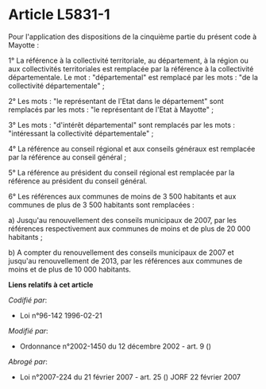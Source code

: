 # Article L5831-1

Pour l'application des dispositions de la cinquième partie du présent code à Mayotte :

1° La référence à la collectivité territoriale, au département, à la région ou aux collectivités territoriales est remplacée
par la référence à la collectivité départementale. Le mot : "départemental" est remplacé par les mots : "de la collectivité
départementale" ;

2° Les mots : "le représentant de l'Etat dans le département" sont remplacés par les mots : "le représentant de l'Etat à
Mayotte" ;

3° Les mots : "d'intérêt départemental" sont remplacés par les mots : "intéressant la collectivité départementale" ;

4° La référence au conseil régional et aux conseils généraux est remplacée par la référence au conseil général ;

5° La référence au président du conseil régional est remplacée par la référence au président du conseil général.

6° Les références aux communes de moins de 3 500 habitants et aux communes de plus de 3 500 habitants sont remplacées :

a) Jusqu'au renouvellement des conseils municipaux de 2007, par les références respectivement aux communes de moins et de
plus de 20 000 habitants ;

b) A compter du renouvellement des conseils municipaux de 2007 et jusqu'au renouvellement de 2013, par les références aux
communes de moins et de plus de 10 000 habitants.

**Liens relatifs à cet article**

_Codifié par_:

  - Loi n°96-142 1996-02-21

_Modifié par_:

  - Ordonnance n°2002-1450 du 12 décembre 2002 - art. 9 ()

_Abrogé par_:

  - Loi n°2007-224 du 21 février 2007 - art. 25 () JORF 22 février 2007
